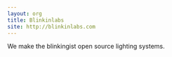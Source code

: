 ```yaml
---
layout: org
title: Blinkinlabs
site: http://blinkinlabs.com
---
```

We make the blinkingist open source lighting systems.
